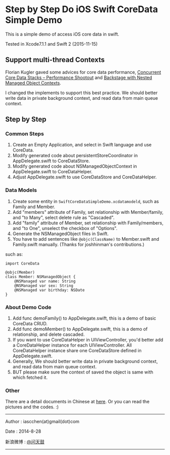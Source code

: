 # Step by Step Do iOS Swift CoreData Simple Demo #

This is a simple demo of access iOS core data in swift. 

Tested in Xcode7.1.1 and Swift 2 (2015-11-15)

## Support multi-thread Contexts

Florian Kugler gaved some advices for core data performance, [Concurrent Core Data Stacks – Performance Shootout](http://floriankugler.com/blog/2013/4/29/concurrent-core-data-stack-performance-shootout) and [Backstage with Nested Managed Object Contexts](http://floriankugler.com/blog/2013/5/11/backstage-with-nested-managed-object-contexts). 

I changed the implements to support this best practice. We should better write data in private background context, and read data from main queue context.

## Step by Step

### Common Steps

1. Create an Empty Application, and select in Swift language and use CoreData.
2. Modify generated code about persistentStoreCoordinator in AppDelegate.swift to CoreDataStore.
3. Modify generated code about NSManagedObjectContext in AppDelegate.swift to CoreDataHelper.
4. Adjust AppDelegate.swift to use CoreDataStore and CoreDataHelper. 

### Data Models

1. Create some entity in `SwiftCoreDataSimpleDemo.xcdatamodeld`, such as Family and Member. 
2. Add "members" attribute of Family, set relationship with Member/family, and "to Many", select delete rule as "Cascaded".
3. Add "family" attribute of Member, set relationship with Family/members, and "to One", unselect the checkbox of "Options".
4. Generate the NSManagedObject files in Swift.
5. You have to add sentences like `@objc(ClassName)` to Member.swift and Family.swift manually.  (Thanks for joshhinman's contributions.)

such as: 

    import CoreData
    
    @objc(Member)
    class Member: NSManagedObject {
        @NSManaged var name: String
        @NSManaged var sex: String
        @NSManaged var birthday: NSDate
    }

### About Demo Code

1. Add func demoFamily() to AppDelegate.swift, this is a demo of basic CoreData CRUD.
2. Add func demoMember() to AppDelegate.swift, this is a demo of relationship, and delete cascaded.
3. If you want to use CoreDataHelper in UIViewController, you'd better add a CoreDataHelper instance for each UIViewController. All CoreDataHelper instance share one CoreDataStore defined in AppDelegate.swift.
4. Generally, We should better write data in private background context, and read data from main queue context. 
5. BUT please make sure the context of saved the object is same with which fetched it.

### Other

There are a detail documents in Chinese at [here](https://github.com/iascchen/SwiftCoreDataSimpleDemo/blob/master/docs/swift_coredata_sample.md). 
Or you can read the pictures and the codes. :)

---

Author : iascchen(at)gmail(dot)com

Date : 2014-8-28

新浪微博 : [@问天鼓](http://www.weibo.com/iascchen)

---
